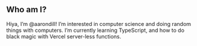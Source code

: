 ## Who am I?
Hiya, I’m @aarondill!
I’m interested in computer science and doing random things with computers.
I’m currently learning TypeScript, and how to do black magic with Vercel server-less functions.

<!---
aarondill/aarondill is a ✨ special ✨ repository because its `README.md` (this file) appears on your GitHub profile.
You can click the Preview link to take a look at your changes.
--->
